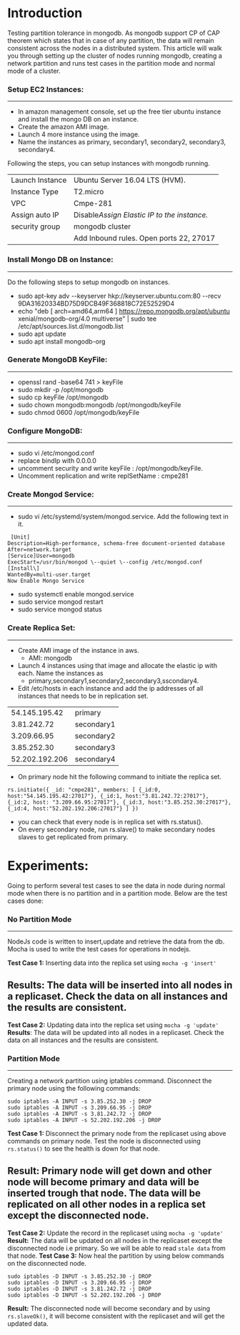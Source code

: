 # Introduction
Testing partition tolerance in mongodb. As mongodb support CP of CAP theorem which states that in case of any partition, the data will remain consistent across the nodes in a distributed system. This article will walk you through setting up the cluster of nodes running mongodb, creating a network partition and runs test cases in the partition mode and normal mode of a cluster.

### Setup EC2 Instances:
-----------------------------
-   In amazon management console, set up the free tier ubuntu instance and install the mongo DB on an instance.
-   Create the amazon AMI image.
-   Launch 4 more instance using the image.
-   Name the instances as primary, secondary1, secondary2, secondary3,
    secondary4.

Following the steps, you can setup instances with mongodb running.

|                   |               |
| ----------------  | ------------- |
| Launch Instance   | Ubuntu Server 16.04 LTS (HVM). |
| Instance Type   | T2.micro                                |
| VPC             | Cmpe-281                                |
| Assign auto IP  | Disable*Assign Elastic IP to the instance.* |
| security group  | mongodb cluster                         |
|                 | Add Inbound rules. Open ports 22, 27017 |

### Install Mongo DB on Instance:
-----------------------------
Do the following steps to setup mongodb on instances.
-   sudo apt-key adv \--keyserver hkp://keyserver.ubuntu.com:80 \--recv
    9DA31620334BD75D9DCB49F368818C72E52529D4
-   echo \"deb \[ arch=amd64,arm64 \]
    https://repo.mongodb.org/apt/ubuntu xenial/mongodb-org/4.0
    multiverse\" \| sudo tee /etc/apt/sources.list.d/mongodb.list
-   sudo apt update
-   sudo apt install mongodb-org

### Generate MongoDB KeyFile:
-------------------------
-   openssl rand -base64 741 \> keyFile
-   sudo mkdir -p /opt/mongodb
-   sudo cp keyFile /opt/mongodb
-   sudo chown mongodb:mongodb /opt/mongodb/keyFile
-   sudo chmod 0600 /opt/mongodb/keyFile

### Configure MongoDB:
------------------
-   sudo vi /etc/mongod.conf
-   replace bindIp with 0.0.0.0
-   uncomment security and write keyFile : /opt/mongodb/keyFile.
-   Uncomment replication and write replSetName : cmpe281
### Create Mongod Service:
---------------
-   sudo vi /etc/systemd/system/mongod.service. Add the following text
    in it.
```
 [Unit]
Description=High-performance, schema-free document-oriented database
After=network.target
[Service]User=mongodb
ExecStart=/usr/bin/mongod \--quiet \--config /etc/mongod.conf
[Install\]
WantedBy=multi-user.target
Now Enable Mongo Service
```
-   sudo systemctl enable mongod.service
-   sudo service mongod restart
-   sudo service mongod status

### Create Replica Set:
-------------------
-   Create AMI image of the instance in aws.
    - AMI: mongodb
-   Launch 4 instances using that image and allocate the elastic ip with each. Name the instances as
    - primary,secondary1,secondary2,secondary3,sscondary4.
-   Edit /etc/hosts in each instance and add the ip addresses of all instances that needs to be in replication set.

|                                |                        |
|--------------------------------|----------------------  |
|   54.145.195.42                |   primary              |
|   3.81.242.72                  |   secondary1           |
|   3.209.66.95                  |   secondary2           |
|   3.85.252.30                  |   secondary3           |
|   52.202.192.206               |   secondary4           |

-   On primary node hit the following command to initiate the replica
    set.

```
rs.initiate({ _id: "cmpe281", members: [ {_id:0, host:"54.145.195.42:27017"}, {_id:1, host:"3.81.242.72:27017"}, {_id:2, host: "3.209.66.95:27017"}, {_id:3, host:"3.85.252.30:27017"}, {_id:4, host:"52.202.192.206:27017"} ] })
```
-   you can check that every node is in replica set with rs.status().
-   On every secondary node, run rs.slave() to make secondary nodes
    slaves to get replicated from primary.

# Experiments:
Going to perform several test cases to see the data in node during normal mode when there is no partition and in a partition mode. Below are the test cases done:
### No Partition Mode
----

NodeJs code is written to insert,update and retrieve the data from the db. Mocha is used to write the test cases for operations in nodejs.

**Test Case 1:**
Inserting data into the replica set using ```mocha -g 'insert' ```

**Results**: The data will be inserted into all nodes in a replicaset. Check the data on all instances and the results are consistent.
---
**Test Case 2:**
Updating data into the replica set using ```mocha -g 'update' ```
**Results**: 
The data will be updated into all nodes in a replicaset. Check the data on all instances and the results are consistent.

### Partition Mode
---
Creating a network partition using iptables command. Disconnect the primary node using the following commands:
```
sudo iptables -A INPUT -s 3.85.252.30 -j DROP
sudo iptables -A INPUT -s 3.209.66.95 -j DROP
sudo iptables -A INPUT -s 3.81.242.72 -j DROP
sudo iptables -A INPUT -s 52.202.192.206 -j DROP
```
**Test Case 1:**
Disconnect the primary node from the replicaset using above commands on primary node. Test the node is disconnected using ```rs.status()``` to see the health is down for that node.

**Result:** 
Primary node will get down and other node will become primary and data will be inserted trough that node. The data will be replicated on all other nodes in a replica set except the disconnected node.
---
**Test Case 2:**
Update the record in the replicaset using ```mocha -g 'update' ```
**Result:** The data will be updated on all nodes in the replicaset except the disconnected node i.e primary. So we will be able to read ```stale data``` from that node.
**Test Case 3:**
Now heal the partition by using below commands on the disconnected node.
```
sudo iptables -D INPUT -s 3.85.252.30 -j DROP
sudo iptables -D INPUT -s 3.209.66.95 -j DROP
sudo iptables -D INPUT -s 3.81.242.72 -j DROP
sudo iptables -D INPUT -s 52.202.192.206 -j DROP
```
**Result:** The disconnected node will become secondary and by using ```rs.slaveOk()```, it will become consistent with the replicaset and will get the updated data.



